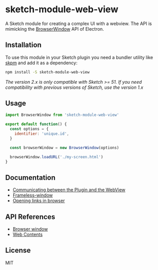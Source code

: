 # sketch-module-web-view

A Sketch module for creating a complex UI with a webview. The API is mimicking the [BrowserWindow](https://electronjs.org/docs/api/browser-window) API of Electron.

## Installation

To use this module in your Sketch plugin you need a bundler utility like [skpm](https://github.com/skpm/skpm) and add it as a dependency:

```bash
npm install -S sketch-module-web-view
```

_The version 2.x is only compatible with Sketch >= 51. If you need compatibility with previous versions of Sketch, use the version 1.x_

## Usage

```js
import BrowserWindow from 'sketch-module-web-view'

export default function() {
  const options = {
    identifier: 'unique.id',
  }

  const browserWindow = new BrowserWindow(options)

  browserWindow.loadURL('./my-screen.html')
}
```

## Documentation

- [Communicating between the Plugin and the WebView](/docs/communication-plugin-webview.md)
- [Frameless-window](/docs/frameless-window.md)
- [Opening links in browser](/docs/opening-links-in-browser.md)

## API References

- [Browser window](/docs/browser-window.md)
- [Web Contents](/docs/web-contents.md)

## License

MIT
